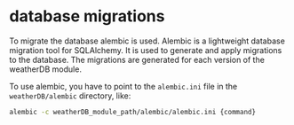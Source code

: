 # database migrations

To migrate the database alembic is used. Alembic is a lightweight database migration tool for SQLAlchemy. It is used to generate and apply migrations to the database. The migrations are generated for each version of the weatherDB module.

To use alembic, you have to point to the `alembic.ini` file in the `weatherDB/alembic` directory, like:
```bash
alembic -c weatherDB_module_path/alembic/alembic.ini {command}
```